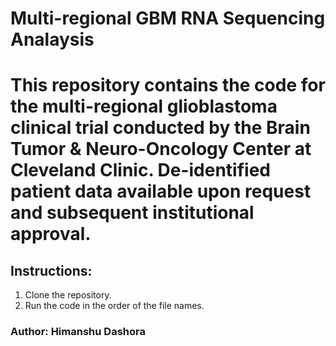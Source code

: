 # Multi-regional GBM RNA Sequencing Analaysis
# This repository contains the code for the multi-regional glioblastoma clinical trial conducted by the Brain Tumor & Neuro-Oncology Center at Cleveland Clinic. De-identified patient data available upon request and subsequent institutional approval.
## Instructions:
1. Clone the repository.
2. Run the code in the order of the file names.
### Author: Himanshu Dashora
